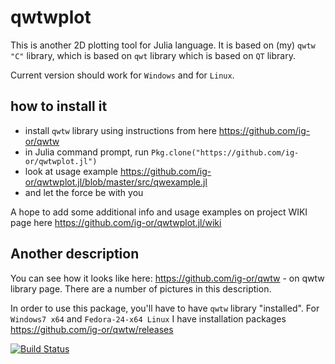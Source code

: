 # qwtwplot

This is another 2D plotting tool for Julia language.  It is based on (my) `qwtw` `"C"` library, which is based on `qwt` library which is based on `QT` library.

Current version should work for `Windows` and for `Linux`.

how to install it
----------------------------
* install `qwtw` library using instructions from here
		https://github.com/ig-or/qwtw
* in Julia command prompt, run 	`Pkg.clone("https://github.com/ig-or/qwtwplot.jl")`
* look at usage example https://github.com/ig-or/qwtwplot.jl/blob/master/src/qwexample.jl
* and let the force be with you

A hope to add some additional info and usage examples on project WIKI page here  https://github.com/ig-or/qwtwplot.jl/wiki


Another description
----------------------------
You can see how it looks like here:
		https://github.com/ig-or/qwtw - on qwtw library page. There are a number of pictures in this description.

In order to use this package, you'll have to have `qwtw` library "installed". For `Windows7 x64` and `Fedora-24-x64 Linux`  I have installation packages  https://github.com/ig-or/qwtw/releases


[![Build Status](https://travis-ci.org/ig-or/qwtwplot.jl.svg?branch=master)](https://travis-ci.org/ig-or/qwtwplot.jl)
